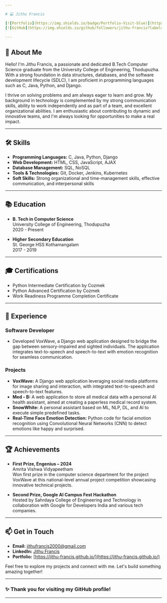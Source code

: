 ```yaml
---

# 💻 Jithu Francis

[![Portfolio](https://img.shields.io/badge/Portfolio-Visit-blue)](https://jithu-francis.github.io/)
[![GitHub](https://img.shields.io/github/followers/jithu-francis?label=Follow&style=social)](https://github.com/jithu-francis)

---
```


## 👋 About Me

Hello! I'm Jithu Francis, a passionate and dedicated B.Tech Computer Science graduate from the University College of Engineering, Thodupuzha. With a strong foundation in data structures, databases, and the software development lifecycle (SDLC), I am proficient in programming languages such as C, Java, Python, and Django.

I thrive on solving problems and am always eager to learn and grow. My background in technology is complemented by my strong communication skills, ability to work independently and as part of a team, and excellent organizational abilities. I am enthusiastic about contributing to dynamic and innovative teams, and I'm always looking for opportunities to make a real impact.

---

## 🛠️ Skills

- **Programming Languages:** C, Java, Python, Django
- **Web Development:** HTML, CSS, JavaScript, AJAX
- **Database Management:** SQL, NoSQL
- **Tools & Technologies:** Git, Docker, Jenkins, Kubernetes
- **Soft Skills:** Strong organizational and time-management skills, effective communication, and interpersonal skills

---

## 📚 Education

- **B. Tech in Computer Science**  
  University College of Engineering, Thodupuzha  
  2020 - Present

- **Higher Secondary Education**  
  St. George HSS Kothamangalam  
  2017 - 2019

---

## 🎓 Certifications

- Python Intermediate Certification by Cozmek
- Python Advanced Certification by Cozmek
- Work Readiness Programme Completion Certificate

---

## 💼 Experience

### **Software Developer**
- Developed VoxWave, a Django web application designed to bridge the gap between sensory-impaired and sighted individuals. The application integrates text-to-speech and speech-to-text with emotion recognition for seamless communication.

### **Projects**
- **VoxWave:** A Django web application leveraging social media platforms for image sharing and interaction, with integrated text-to-speech and speech-to-text features.
- **Med - B:** A web application to store all medical data with a personal AI health assistant, aimed at creating a paperless medical record system.
- **SnowWhite:** A personal assistant based on ML, NLP, DL, and AI to execute simple predefined tasks.
- **Real-Time Face Emotion Detection:** Python code for facial emotion recognition using Convolutional Neural Networks (CNN) to detect emotions like happy and surprised.

---

## 🏆 Achievements

- **First Prize, Engenius – 2024**  
  Amrita Vishwa Vidyapeetham  
  Won first prize in the computer science department for the project VoxWave at this national-level annual project competition showcasing innovative technical projects.

- **Second Prize, Google AI Campus Fest Hackathon**  
  Hosted by Sahrdaya College of Engineering and Technology in collaboration with Google for Developers India and various tech companies.

---

## 📫 Get in Touch

- **Email:** [jithufrancis2000@gmail.com](mailto:jithufrancis2000@gmail.com)
- **LinkedIn:** [Jithu Francis](https://www.linkedin.com/in/jithu-francis/)
- **Portfolio:** [https://jithu-francis.github.io/](https://jithu-francis.github.io/)

Feel free to explore my projects and connect with me. Let's build something amazing together!

---

### ✨ Thank you for visiting my GitHub profile!

---
